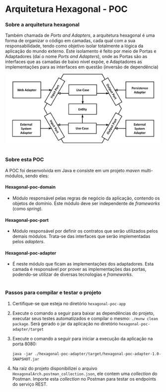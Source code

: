 # Arquitetura Hexagonal - POC

### Sobre a arquitetura hexagonal
Também chamada de *Ports and Adapters*, a arquitetura hexagonal é uma forma de organizar o código em camadas, cada qual com a sua responsabilidade, tendo como objetivo isolar totalmente a lógica da aplicação do mundo externo. Este isolamento é feito por meio de Portas e Adaptadores (daí o nome *Ports and Adapters*), onde as Portas são as interfaces que as camadas de baixo nível expõe, e Adaptadores as implementações para as interfaces em questão (inversão de dependência)

![Diagrama](./diagram.jpg) <br><br> 

### Sobre esta POC
A POC foi desenvolvida em Java e consiste em um projeto *maven* multi-módulos, sendo eles:
#### Hexagonal-poc-domain
+ Módulo responsável pelas regras de negócio da aplicação, contendo os objetos de domínio. Este módulo deve ser independente de *frameworks* (como *spring*). 

#### Hexagonal-poc-port
+ Módulo responsável por definir os contratos que serão utilizados pelos demais módulos. Trata-se das interfaces que serão implementadas pelos *adapters*.  

#### Hexagonal-poc-adapter
+ É neste módulo que ficam as implementações dos adaptadores. Esta camada é responsável por prover as implementações das portas, podendo-se utilizar de diversas tecnologias e *frameworks*. <br><br>
### Passos para compilar e testar o projeto
1. Certifique-se que esteja no diretório `hexagonal-poc-app`
2. Execute o comando a seguir para baixar as dependências do projeto, executar seus testes automatizados e compilar o mesmo: 
   `./mvnw clean package`. Será gerado o jar da aplicação no diretório `hexagonal-poc-adapter/target`
3. Execute o comando a seguir para iniciar a execução da aplicação na porta 8080: 
   
   `java -jar ./hexagonal-poc-adapter/target/hexagonal-poc-adapter-1.0-SNAPSHOT.jar`
4. Na raíz do projeto disponibilizei o arquivo `HexagonalArch.postman_collection.json`, ele contem uma *collection* do Postman. Importe esta *collection* no Postman para testar os endpoints do serviço REST.    






